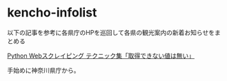 # kencho-infolist

以下の記事を参考に各県庁のHPを巡回して各県の観光案内の新着お知らせをまとめる

[Python Webスクレイピング テクニック集「取得できない値は無い」](https://qiita.com/Azunyan1111/items/b161b998790b1db2ff7a)

手始めに神奈川県庁から。
